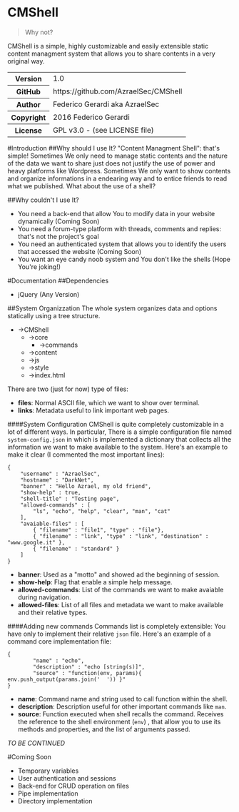 # CMShell

> Why not?

CMShell is a simple, highly customizable and easily extensible static content managment system
that allows you to share contents in a very original way.

<table>
    <tr>
        <th>Version</th>
        <td>
            1.0
        </td>
    </tr>
    <tr>
        <th>GitHub</th>
        <td>https://github.com/AzraelSec/CMShell</td>
    </tr>
    <tr>
        <th>Author</th>
        <td>Federico Gerardi aka AzraelSec</td>
    </tr>
    <tr>
        <th>Copyright</th>
        <td>2016 Federico Gerardi</td>
    </tr>
    <tr>
        <th>License</th>
        <td>GPL v3.0 - (see LICENSE file)</td>
    </tr>
</table>

#Introduction
##Why should I use It?
"Content Managment Shell": that's simple! Sometimes We only need to manage static contents and the nature
of the data we want to share just does not justify the use of power and heavy platforms like Wordpress.
Sometimes We only want to show contents and organize informations in a endearing way and to entice friends to
read what we published.
What about the use of a shell?

##Why couldn't I use It?
* You need a back-end that allow You to modify data in your website dynamically (Coming Soon)
* You need a forum-type platform with threads, comments and replies: that's not the project's goal
* You need an authenticated system that allows you to identify the users that accessed the website (Coming Soon)
* You want an eye candy noob system and You don't like the shells (Hope You're joking!)

#Documentation
##Dependencies
* jQuery (Any Version)

##System Organizzation
The whole system organizes data and options statically using a tree structure.

* ->CMShell
  * ->core
     * ->commands
  * ->content
  * ->js
  * ->style
  * ->index.html

There are two (just for now) type of files:

* **files**: Normal ASCII file, which we want to show over terminal.  
* **links**: Metadata useful to link important web pages.

####System Configuration
CMShell is quite completely customizable in a lot of different ways. In particular, There is a simple configuration file named `system-config.json` in which is implemented a
dictionary that collects all the information we want to make available to the system.
Here's an example to make it clear (I commented the most important lines):  

    {  
        "username" : "AzraelSec",
        "hostname" : "DarkNet",  
        "banner" : "Hello Azrael, my old friend",  
        "show-help" : true,  
        "shell-title" : "Testing page",    
        "allowed-commands" : [  
            "ls", "echo", "help", "clear", "man", "cat"  
        ],
        "avaiable-files" : [  
            { "filename" : "file1", "type" : "file"},
            { "filename" : "link", "type" : "link", "destination" : "www.google.it" },  
            { "filename" : "standard" }  
        ]
    }

* **banner**: Used as a "motto" and showed ad the beginning of session.
* **show-help**: Flag that enable a simple help message.
* **allowed-commands**: List of the commands we want to make avaiable during navigation.
* **allowed-files**: List of all files and metadata we want to make available and their relative types.

####Adding new commands
Commands list is completely extensible: You have only to implement their relative `json` file.
Here's an example of a command core implementation file:

    {
            "name" : "echo",
            "description" : "echo [string(s)]",
            "source" : "function(env, params){ env.push_output(params.join('  ')) }"
    }

* **name**: Command name and string used to call function within the shell.
* **description**: Description useful for other important commands like `man`.
* **source**: Function executed when shell recalls the command. Receives the reference to the shell environment (`env`)
, that allow you to use its methods and properties, and the list of arguments passed.

*TO BE CONTINUED*

#Coming Soon
* Temporary variables
* User authentication and sessions
* Back-end for CRUD operation on files
* Pipe implementation
* Directory implementation

